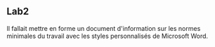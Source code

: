**Lab2**
----------------------------------------------------------------------------------------------------------------------------------------
Il fallait mettre en forme un document d'information sur les normes minimales du travail avec les styles personnalisés de Microsoft Word. 
